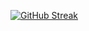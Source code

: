 [![GitHub Streak](https://streak-stats.demolab.com/?user=mathdebate09)](https://git.io/streak-stats)
